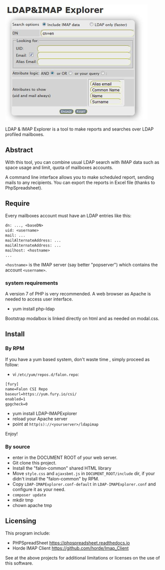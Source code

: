 ![Initial view](screenshot.jpg)

LDAP &amp; IMAP Explorer is a tool to make reports and searches over LDAP profiled mailboxes.

## Abstract
With this tool, you can combine usual LDAP search with IMAP data such as space usage and limit, quota of mailboxes accounts.

A command line interface allows you to make scheduled report, sending mails to any recipients. You can export the reports in Excel file (thanks to PhpSpreadsheet).

## Require
Every mailboxes account must have an LDAP entries like this:

```
dn: ..., <baseDN>
uid: <username>
mail: ...
mailAlternateAddress: ...
mailAlternateAddress: ...
mailhost: <hostname>
...
```

`<hostname>` is the IMAP server (say better "popserver") which contains the account `<username>`.

### system requirements
A version 7 of PHP is very recommended. A web browser as Apache is needed to access user interface.
- yum install php-ldap

Bootstrap modalbox is linked directly on html and as needed on modal.css.

## Install
### By RPM
If you have a yum based system, don't waste time , simply proceed as follow:
- vi `/etc/yum/repos.d/falon.repo`:

```
[fury]
name=Falon CSI Repo
baseurl=https://yum.fury.io/csi/
enabled=1
gpgcheck=0
```
- yum install LDAP-IMAPExplorer
- reload your Apache server
- point at `http(s)://<yourserver>/ldapimap`

Enjoy!

### By source
- enter in the DOCUMENT ROOT of your web server.
- Git clone this project.
- Install the "falon-common" shared HTML library
- Move `style.css` and `ajaxsbmt.js` in `DOCUMENT_ROOT/include` dir, if your didn't install the "falon-common" by RPM.
- Copy `LDAP-IMAPExplorer.conf-default` in `LDAP-IMAPExplorer.conf` and configure it as your need.
- `composer update`
- mkdir tmp
- chown apache tmp

## Licensing
This program include:
- PHPSpreadSheet https://phpspreadsheet.readthedocs.io
- Horde IMAP Client https://github.com/horde/Imap_Client

See at the above projects for additional limitations or licenses on the use of this software.
